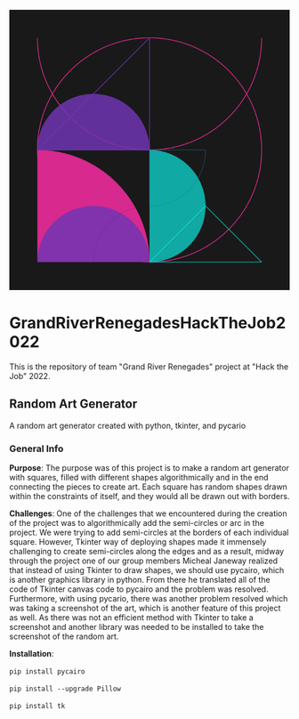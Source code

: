 ![Banner](https://github.com/Isss11/GrandRiverRenegadesHackTheJob2022/blob/main/readme_files/readmeimage.png?raw=true)


# GrandRiverRenegadesHackTheJob2022
This is the repository of team "Grand River Renegades" project at "Hack the Job" 2022.
## Random Art Generator
A random art generator created with python, tkinter, and pycario

### General Info

**Purpose**: The purpose was of this project is to make a random art generator with squares, filled with different shapes algorithmically and in the end connecting the pieces to create art. Each square has random shapes drawn within the constraints of itself, and they would all be drawn out with borders.

**Challenges**: One of the challenges that we encountered during the creation of the project was to algorithmically add the semi-circles or arc in the project. We were trying to add semi-circles at the borders of each individual square. However, Tkinter way of deploying shapes made it immensely challenging to create semi-circles along the edges and as a result, midway through the project one of our group members Micheal Janeway realized that instead of using Tkinter to draw shapes, we should use pycairo, which is another graphics library in python. From there he translated all of the code of Tkinter canvas code to pycairo and the problem was resolved. Furthermore, with using pycario, there was another problem resolved which was taking a screenshot of the art, which is another feature of this project as well. As there was not an efficient method with Tkinter to take a screenshot and another library was needed to be installed to take the screenshot of the random art. 

**Installation**:

```pip install pycairo```

```pip install --upgrade Pillow```

```pip install tk```
